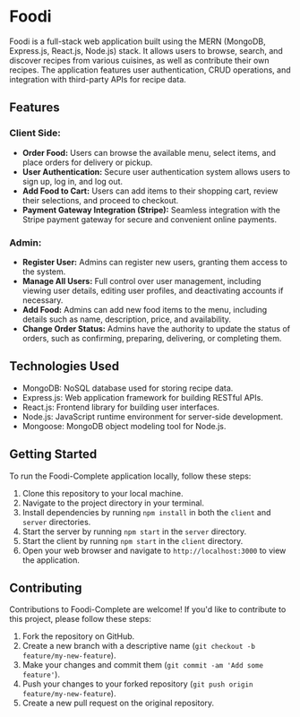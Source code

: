 # Foodi

Foodi is a full-stack web application built using the MERN (MongoDB, Express.js, React.js, Node.js) stack. It allows users to browse, search, and discover recipes from various cuisines, as well as contribute their own recipes. The application features user authentication, CRUD operations, and integration with third-party APIs for recipe data.


## Features

### Client Side:
- **Order Food:** Users can browse the available menu, select items, and place orders for delivery or pickup.
- **User Authentication:** Secure user authentication system allows users to sign up, log in, and log out.
- **Add Food to Cart:** Users can add items to their shopping cart, review their selections, and proceed to checkout.
- **Payment Gateway Integration (Stripe):** Seamless integration with the Stripe payment gateway for secure and convenient online payments.

### Admin:
- **Register User:** Admins can register new users, granting them access to the system.
- **Manage All Users:** Full control over user management, including viewing user details, editing user profiles, and deactivating accounts if necessary.
- **Add Food:** Admins can add new food items to the menu, including details such as name, description, price, and availability.
- **Change Order Status:** Admins have the authority to update the status of orders, such as confirming, preparing, delivering, or completing them.


## Technologies Used

- MongoDB: NoSQL database used for storing recipe data.
- Express.js: Web application framework for building RESTful APIs.
- React.js: Frontend library for building user interfaces.
- Node.js: JavaScript runtime environment for server-side development.
- Mongoose: MongoDB object modeling tool for Node.js.

## Getting Started

To run the Foodi-Complete application locally, follow these steps:

1. Clone this repository to your local machine.
2. Navigate to the project directory in your terminal.
3. Install dependencies by running `npm install` in both the `client` and `server` directories.
4. Start the server by running `npm start` in the `server` directory.
5. Start the client by running `npm start` in the `client` directory.
6. Open your web browser and navigate to `http://localhost:3000` to view the application.

## Contributing

Contributions to Foodi-Complete are welcome! If you'd like to contribute to this project, please follow these steps:

1. Fork the repository on GitHub.
2. Create a new branch with a descriptive name (`git checkout -b feature/my-new-feature`).
3. Make your changes and commit them (`git commit -am 'Add some feature'`).
4. Push your changes to your forked repository (`git push origin feature/my-new-feature`).
5. Create a new pull request on the original repository.



